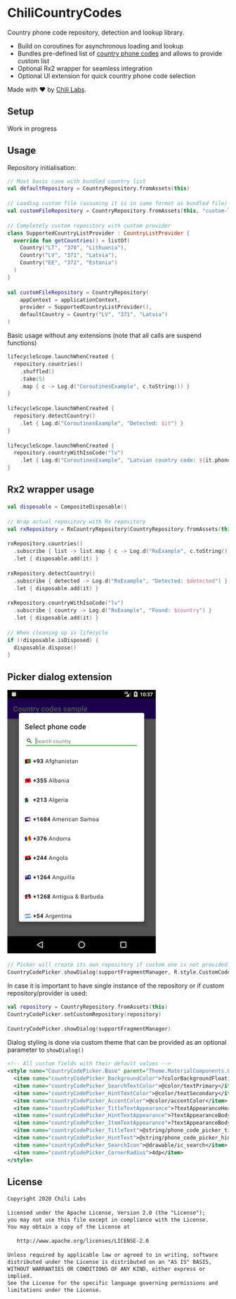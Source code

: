 # ChiliCountryCodes

Country phone code repository, detection and lookup library.

* Build on coroutines for asynchronous loading and lookup
* Bundles pre-defined list of [country phone codes](https://en.wikipedia.org/wiki/List_of_country_calling_codes) and allows to provide custom list
* Optional Rx2 wrapper for seamless integration
* Optional UI extension for quick country phone code selection

Made with ❤️ by [Chili Labs](https://chililabs.io).

## Setup

Work in progress

## Usage

Repository initialisation:

```kotlin
// Most basic case with bundled country list
val defaultRepository = CountryRepository.fromAssets(this)

// Loading custom file (assuming it is in same format as bundled file)
val customFileRepository = CountryRepository.fromAssets(this, "custom-list.txt")

// Completely custom repository with custom provider
class SupportedCountryListProvider : CountryListProvider {
  override fun getCountries() = listOf(
    Country("LT", "370", "Lithuania"),
    Country("LV", "371", "Latvia"),
    Country("EE", "372", "Estonia")
  )
}

val customFileRepository = CountryRepository(
    appContext = applicationContext,
    provider = SupportedCountryListProvider(),
    defaultCountry = Country("LV", "371", "Latvia")
)
```

Basic usage without any extensions (note that all calls are suspend functions)

```kotlin
lifecycleScope.launchWhenCreated {
  repository.countries()
    .shuffled()
    .take(5)
    .map { c -> Log.d("CoroutinesExample", c.toString()) }
}

lifecycleScope.launchWhenCreated {
  repository.detectCountry()
    .let { Log.d("CoroutinesExample", "Detected: $it") }
}

lifecycleScope.launchWhenCreated {
  repository.countryWithIsoCode("lv")
    .let { Log.d("CoroutinesExample", "Latvian country code: ${it.phoneCode}") }
}
```

## Rx2 wrapper usage

```kotlin
val disposable = CompositeDisposable()

// Wrap actual repository with Rx repository
val rxRepository = RxCountryRepository(CountryRepository.fromAssets(this))

rxRepository.countries()
  .subscribe { list -> list.map { c -> Log.d("RxExample", c.toString()) } }
  .let { disposable.add(it) }

rxRepository.detectCountry()
  .subscribe { detected -> Log.d("RxExample", "Detected: $detected") }
  .let { disposable.add(it) }

rxRepository.countryWithIsoCode("lv")
  .subscribe { country -> Log.d("RxExample", "Found: $country") }
  .let { disposable.add(it) }

// When cleaning up in lifecycle
if (!disposable.isDisposed) {
  disposable.dispose()
}
```

## Picker dialog extension

![](img/dialog_screenshot.png)

```kotlin
// Picker will create its own repository if custom one is not provided.
CountryCodePicker.showDialog(supportFragmentManager, R.style.CustomCodePickerTheme)
```

In case it is important to have single instance of the repository or if custom repository/provider is used:

```kotlin
val repository = CountryRepository.fromAssets(this)
CountryCodePicker.setCustomRepository(repository)

CountryCodePicker.showDialog(supportFragmentManager)
```

Dialog styling is done via custom theme that can be provided as an optional parameter to `showDialog()`

```xml
<!-- All custom fields with their default values -->
<style name="CountryCodePicker.Base" parent="Theme.MaterialComponents.Light">
  <item name="countryCodePicker_BackgroundColor">?colorBackgroundFloating</item>
  <item name="countryCodePicker_SearchTextColor">@color/textPrimary</item>
  <item name="countryCodePicker_HintTextColor">@color/textSecondary</item>
  <item name="countryCodePicker_AccentColor">@color/accentColor</item>
  <item name="countryCodePicker_TitleTextAppearance">?textAppearanceHeadline6</item>
  <item name="countryCodePicker_HintTextAppearance">?textAppearanceBody2</item>
  <item name="countryCodePicker_ItemTextAppearance">?textAppearanceBody1</item>
  <item name="countryCodePicker_TitleText">@string/phone_code_picker_title</item>
  <item name="countryCodePicker_HintText">@string/phone_code_picker_hint</item>
  <item name="countryCodePicker_SearchIcon">@drawable/ic_search</item>
  <item name="countryCodePicker_CornerRadius">4dp</item>
</style>
```

## License

```
Copyright 2020 Chili Labs

Licensed under the Apache License, Version 2.0 (the "License");
you may not use this file except in compliance with the License.
You may obtain a copy of the License at

   http://www.apache.org/licenses/LICENSE-2.0

Unless required by applicable law or agreed to in writing, software
distributed under the License is distributed on an "AS IS" BASIS,
WITHOUT WARRANTIES OR CONDITIONS OF ANY KIND, either express or implied.
See the License for the specific language governing permissions and
limitations under the License.
```